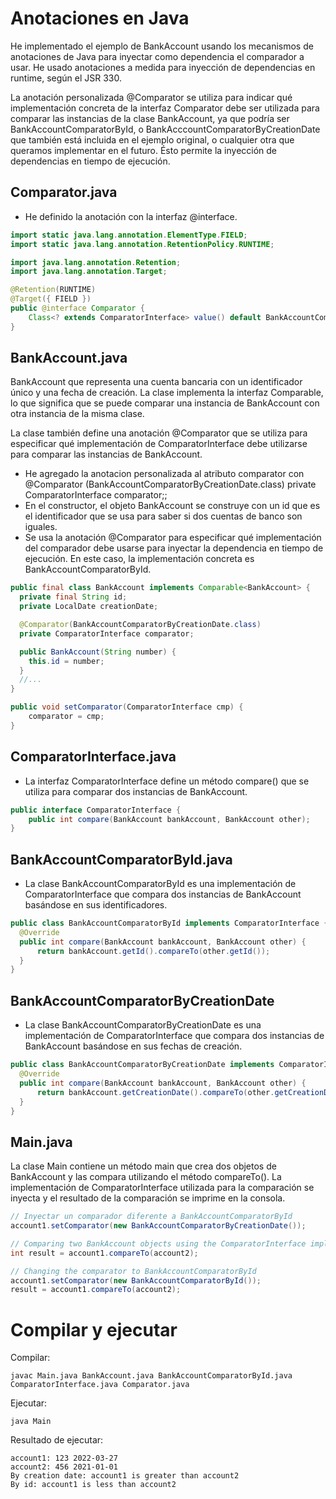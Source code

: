 # Anotaciones en Java

He implementado el ejemplo de BankAccount usando los mecanismos de anotaciones de Java para inyectar como dependencia el comparador a usar. He usado anotaciones a medida para inyección de dependencias en runtime, según el JSR 330.

La anotación personalizada @Comparator se utiliza para indicar qué implementación concreta de la interfaz Comparator debe ser utilizada para comparar las instancias de la clase BankAccount, ya que podría ser BankAccountComparatorById, o BankAcccountComparatorByCreationDate que también está incluida en el ejemplo original, o cualquier otra que queramos implementar en el futuro. Ésto permite la inyección de dependencias en tiempo de ejecución.

## Comparator.java

+ He definido la anotación con la interfaz @interface.


```java
import static java.lang.annotation.ElementType.FIELD;
import static java.lang.annotation.RetentionPolicy.RUNTIME;

import java.lang.annotation.Retention;
import java.lang.annotation.Target;

@Retention(RUNTIME)
@Target({ FIELD })
public @interface Comparator {
    Class<? extends ComparatorInterface> value() default BankAccountComparatorById.class;
}
```

## BankAccount.java

BankAccount que representa una cuenta bancaria con un identificador único y una fecha de creación. La clase implementa la interfaz Comparable, lo que significa que se puede comparar una instancia de BankAccount con otra instancia de la misma clase.

La clase también define una anotación @Comparator que se utiliza para especificar qué implementación de ComparatorInterface debe utilizarse para comparar las instancias de BankAccount.

+ He agregado la anotacion personalizada al atributo comparator con @Comparator (BankAccountComparatorByCreationDate.class) private ComparatorInterface comparator;;
+ En el constructor, el objeto BankAccount se construye con un id que es el identificador que se usa para saber si dos cuentas de banco son iguales.
+ Se usa la anotación @Comparator para especificar qué implementación del comparador debe usarse para inyectar la dependencia en tiempo de ejecución. En este caso, la implementación concreta es BankAccountComparatorById.

```java
public final class BankAccount implements Comparable<BankAccount> {
  private final String id;
  private LocalDate creationDate;

  @Comparator(BankAccountComparatorByCreationDate.class)
  private ComparatorInterface comparator;

  public BankAccount(String number) {
    this.id = number;
  }
  //...
}
```

```java
public void setComparator(ComparatorInterface cmp) {
    comparator = cmp;
}
```

## ComparatorInterface.java

+ La interfaz ComparatorInterface define un método compare() que se utiliza para comparar dos instancias de BankAccount.

```java
public interface ComparatorInterface {
    public int compare(BankAccount bankAccount, BankAccount other);
}
```

## BankAccountComparatorById.java

+ La clase BankAccountComparatorById es una implementación de ComparatorInterface que compara dos instancias de BankAccount basándose en sus identificadores.

```java
public class BankAccountComparatorById implements ComparatorInterface {
  @Override
  public int compare(BankAccount bankAccount, BankAccount other) {
      return bankAccount.getId().compareTo(other.getId());
  }
}
```

## BankAccountComparatorByCreationDate
+ La clase BankAccountComparatorByCreationDate es una implementación de ComparatorInterface que compara dos instancias de BankAccount basándose en sus fechas de creación.

```java
public class BankAccountComparatorByCreationDate implements ComparatorInterface {
  @Override
  public int compare(BankAccount bankAccount, BankAccount other) {
      return bankAccount.getCreationDate().compareTo(other.getCreationDate());
  }
}

```


## Main.java

La clase Main contiene un método main que crea dos objetos de BankAccount y las compara utilizando el método compareTo(). La implementación de ComparatorInterface utilizada para la comparación se inyecta y el resultado de la comparación se imprime en la consola.

```java
// Inyectar un comparador diferente a BankAccountComparatorById
account1.setComparator(new BankAccountComparatorByCreationDate());

// Comparing two BankAccount objects using the ComparatorInterface implementation
int result = account1.compareTo(account2);

// Changing the comparator to BankAccountComparatorById
account1.setComparator(new BankAccountComparatorById());
result = account1.compareTo(account2);
```

# Compilar y ejecutar

Compilar:
```console
javac Main.java BankAccount.java BankAccountComparatorById.java ComparatorInterface.java Comparator.java
```

Ejecutar:
```console
java Main
```

Resultado de ejecutar:
```console
account1: 123 2022-03-27
account2: 456 2021-01-01
By creation date: account1 is greater than account2
By id: account1 is less than account2
```
